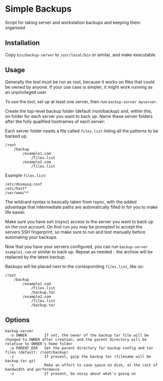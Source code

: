 # Simple Backups

Script for taking server and workstation backups and keeping them organised


## Installation

Copy `bin/backup-server` to `/usr/local/bin` or similar, and make executable.

## Usage

Generally the tool must be run as root, because it works on files that could be owned by anyone. If your use case is simpler, it might work running as an unprivileged user.

To use the tool, set up at least one server, then run `backup-server myserver`.

Create the top-level backup folder (default /root/backup) and, within this, on folder for each server you want to back up. Name these server folders after the fully qualified hostnames of each server:

Each server folder needs a file called `files.list` listing all the patterns to be backed up.

```
/root
    /backup
        /example1.com
            /files.list
        /example2.com
            /files.list
```

Example `files.list`:

```
/etc/dnsmasq.conf
/etc/host*
/var/www/**
```

The wildcard syntax is basically taken from rsync, with the added advantage that intermediate paths are automatically filled in for you to make life easier.

Make sure you have ssh (rsync) access to the server you want to back up on the root account. On first run you may be prompted to accept the servers SSH fingerprint, so make sure to run and test manually before automating your backups.

Now that you have your servers configured, you can run `backup-server example1.com` or similar to back up. Repeat as needed - the archive will be replaced by the latest backup.

Backups will be placed next to the corresponding `files.list`, like so:

```
/root
    /backup
        /example1.com
            /files.list
            /backup.tar
        /example2.com
            /files.list
            /backup.tar
```

## Options

```
backup-server
  -o OWNER        If set, the owner of the backup tar file will be changed to OWNER after creation, and the parent directory will be relative to OWNER's home folder
  -p PARENT_DIR   Set the parent directory for backup config and tar files (default: /root/backup)
  -z              If present, gzip the backup tar (filename will be backup.tar.gz)
  -s              Make an effort to save space on disk, at the cost of bandwidth and performance
  -v              If present, be noisy about what's going on
```